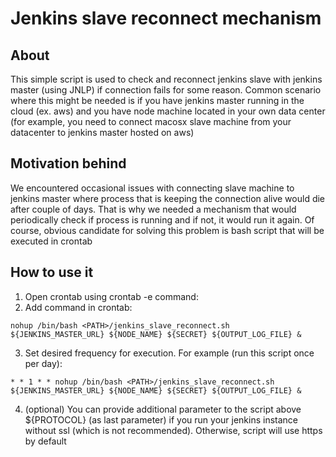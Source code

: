 # Jenkins slave reconnect mechanism

## About

This simple script is used to check and reconnect jenkins slave with jenkins master (using JNLP) if connection fails for some reason. Common scenario where this might be needed is if you have jenkins master running in the cloud (ex. aws) and you have node machine located in your own data center (for example, you need to connect macosx slave machine from your datacenter to jenkins master hosted on aws)

## Motivation behind

We encountered occasional issues with connecting slave machine to jenkins master where process that is keeping the connection alive would die after couple of days. That is why we needed a mechanism that would periodically check if process is running and if not, it would run it again. Of course, obvious candidate for solving this problem is bash script that will be executed in crontab

## How to use it

1. Open crontab using crontab -e command:
2. Add command in crontab: 
```
nohup /bin/bash <PATH>/jenkins_slave_reconnect.sh ${JENKINS_MASTER_URL} ${NODE_NAME} ${SECRET} ${OUTPUT_LOG_FILE} &
```
3. Set desired frequency for execution. For example (run this script once per day):
```
* * 1 * * nohup /bin/bash <PATH>/jenkins_slave_reconnect.sh ${JENKINS_MASTER_URL} ${NODE_NAME} ${SECRET} ${OUTPUT_LOG_FILE} &
```
4. (optional) You can provide additional parameter to the script above ${PROTOCOL} (as last parameter) if you run your jenkins instance without ssl (which is not recommended). Otherwise, script will use https by default